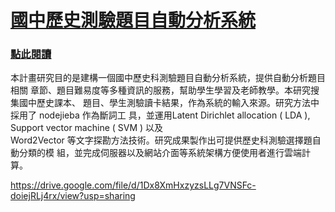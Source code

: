 # [國中歷史測驗題目自動分析系統](https://drive.google.com/open?id=1UieJKz2MZuJxqbjEdoEk_QcqxGeArKq-)
### [點此閱讀](https://drive.google.com/open?id=1UieJKz2MZuJxqbjEdoEk_QcqxGeArKq-)

 本計畫研究目的是建構一個國中歷史科測驗題目自動分析系統，提供自動分析題目相關
章節、題目難易度等多種資訊的服務，幫助學生學習及老師教學。本研究搜集國中歷史課本、
題目、學生測驗讀卡結果，作為系統的輸入來源。研究方法中採用了	nodejieba	作為斷詞工
具，並運用Latent	Dirichlet	allocation	(	LDA	),	Support	vector	machine	(	SVM	)	以及	
Word2Vector	等文字探勘方法技術。研究成果製作出可提供歷史科測驗選擇題自動分類的模
組，並完成伺服器以及網站介面等系統架構方便使用者進行雲端計算。

https://drive.google.com/file/d/1Dx8XmHxzyzsLLg7VNSFc-doiejRLj4rx/view?usp=sharing
